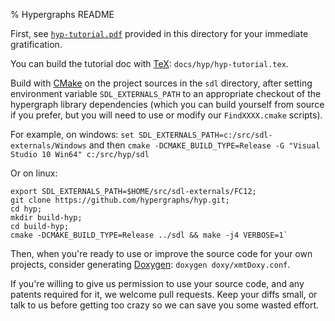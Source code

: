 % Hypergraphs README

First, see
[`hyp-tutorial.pdf`](https://github.com/hypergraphs/hyp/raw/master/hyp-tutorial.pdf)
provided in this directory for your immediate gratification.

You can build the tutorial doc with
[TeX](https://www.tug.org/texlive/): `docs/hyp/hyp-tutorial.tex`.

Build with [CMake](http://www.cmake.org/download/) on the project
sources in the `sdl` directory, after setting environment variable
`SDL_EXTERNALS_PATH` to an appropriate checkout of the hypergraph
library dependencies (which you can build yourself from source if you
prefer, but you will need to use or modify our `FindXXXX.cmake`
scripts).

For example, on windows: `set SDL_EXTERNALS_PATH=c:/src/sdl-externals/Windows` and then `cmake -DCMAKE_BUILD_TYPE=Release -G "Visual Studio 10 Win64" c:/src/hyp/sdl`

Or on linux:
```
export SDL_EXTERNALS_PATH=$HOME/src/sdl-externals/FC12;
git clone https://github.com/hypergraphs/hyp.git;
cd hyp;
mkdir build-hyp;
cd build-hyp;
cmake -DCMAKE_BUILD_TYPE=Release ../sdl && make -j4 VERBOSE=1`
```

Then, when you're ready to use or improve the source code for your own
projects, consider generating [Doxygen](http://www.doxygen.org/):
`doxygen doxy/xmtDoxy.conf`.

If you're willing to give us permission to use your source code, and
any patents required for it, we welcome pull requests. Keep your diffs
small, or talk to us before getting too crazy so we can save you some
wasted effort.
